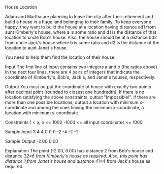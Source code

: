 House Location

Adam and Martha are planning to leave the city after their retirement and build a house in a huge land belonging to their family. To keep everyone happy, they want to build the house at a location having distance ad1 from aunt Kimberly's house, where a is some ratio and d1 is the distance of that location to uncle Bob's house. Also, the house should be at a distance bd2 from uncle Jack's house where b is some ratio and d2 is the distance of the location to aunt Janet's house.
 
You need to help them find the location of their house.
 
Input
The first line of input contains two integers a and b (the ratios above). In the next four lines, there are 4 pairs of integers that indicate the coordinate of Kimberly's, Bob's, Jack's, and Janet's houses, respectively.
 
Output
You must output the coordinate of house with exactly two points after decimal point (rounded to closest one hundredth). If there is no location satisfying the above constraints, output "Impossible!". If there are more than one possible locations, output a location with minimum  x-coordinate and among the ones having the minimum x-coordinate, a location with minimum y-coordinate. 
 
Constraints
1 < a, b <= 1000
-1000 <= all input coordinates <= 1000
 
Sample Input
3 4
4 0
0 0
-2 -4
-2 -1
 
Sample Output
-2.00 0.00
 
Explanation
The point (-2.00, 0.00) has distance 2 from Bob's house and distance 3*2=6 from Kimberly's house as required. Also, this point has distance 1 from Janet's house and distance 4*1=4 from Jack's house as required.
 